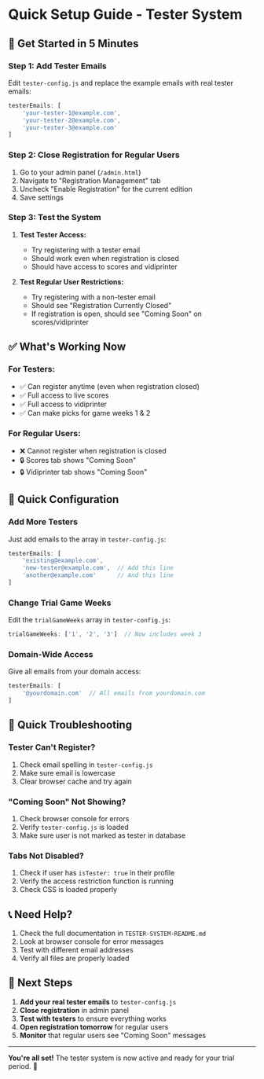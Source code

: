 # Quick Setup Guide - Tester System

## 🚀 Get Started in 5 Minutes

### Step 1: Add Tester Emails
Edit `tester-config.js` and replace the example emails with real tester emails:

```javascript
testerEmails: [
    'your-tester-1@example.com',
    'your-tester-2@example.com',
    'your-tester-3@example.com'
]
```

### Step 2: Close Registration for Regular Users
1. Go to your admin panel (`/admin.html`)
2. Navigate to "Registration Management" tab
3. Uncheck "Enable Registration" for the current edition
4. Save settings

### Step 3: Test the System
1. **Test Tester Access:**
   - Try registering with a tester email
   - Should work even when registration is closed
   - Should have access to scores and vidiprinter

2. **Test Regular User Restrictions:**
   - Try registering with a non-tester email
   - Should see "Registration Currently Closed"
   - If registration is open, should see "Coming Soon" on scores/vidiprinter

## ✅ What's Working Now

### For Testers:
- ✅ Can register anytime (even when registration closed)
- ✅ Full access to live scores
- ✅ Full access to vidiprinter
- ✅ Can make picks for game weeks 1 & 2

### For Regular Users:
- ❌ Cannot register when registration is closed
- 🔒 Scores tab shows "Coming Soon"
- 🔒 Vidiprinter tab shows "Coming Soon"

## 🔧 Quick Configuration

### Add More Testers
Just add emails to the array in `tester-config.js`:
```javascript
testerEmails: [
    'existing@example.com',
    'new-tester@example.com',  // Add this line
    'another@example.com'      // And this line
]
```

### Change Trial Game Weeks
Edit the `trialGameWeeks` array in `tester-config.js`:
```javascript
trialGameWeeks: ['1', '2', '3']  // Now includes week 3
```

### Domain-Wide Access
Give all emails from your domain access:
```javascript
testerEmails: [
    '@yourdomain.com'  // All emails from yourdomain.com
]
```

## 🐛 Quick Troubleshooting

### Tester Can't Register?
1. Check email spelling in `tester-config.js`
2. Make sure email is lowercase
3. Clear browser cache and try again

### "Coming Soon" Not Showing?
1. Check browser console for errors
2. Verify `tester-config.js` is loaded
3. Make sure user is not marked as tester in database

### Tabs Not Disabled?
1. Check if user has `isTester: true` in their profile
2. Verify the access restriction function is running
3. Check CSS is loaded properly

## 📞 Need Help?

1. Check the full documentation in `TESTER-SYSTEM-README.md`
2. Look at browser console for error messages
3. Test with different email addresses
4. Verify all files are properly loaded

## 🎯 Next Steps

1. **Add your real tester emails** to `tester-config.js`
2. **Close registration** in admin panel
3. **Test with testers** to ensure everything works
4. **Open registration tomorrow** for regular users
5. **Monitor** that regular users see "Coming Soon" messages

---

**You're all set!** The tester system is now active and ready for your trial period. 🎉
